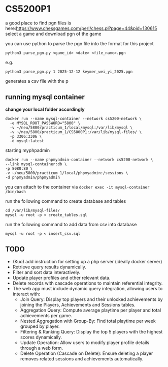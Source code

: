# CS5200P1

a good place to find pgn files is here:https://www.chessgames.com/perl/chess.pl?page=44&pid=130615 
select a game and download pgn of the game

you can use python to parse the pgn file into the format for this project
```
python3 parse_pgn.py <game_id> <date> <file_name>.pgn
```
e.g.
```
python3 parse_pgn.py 1 2025-12-12 keymer_wei_yi_2025.pgn
```
generates a csv file with the p

## running mysql container

**change your local folder accordingly**
```
docker run --name mysql-container --network cs5200-network \
  -e MYSQL_ROOT_PASSWORD="5800" \
  -v ~/neu/5800/practicum_1/local/mysql:/var/lib/mysql \
  -v ~/neu/5800/practicum_1/CS5800P1:/var/lib/mysql-files/ \
  -p 3306:3306 \
  -d mysql:latest
```

starting myphpadmin
```
docker run --name phpmyadmin-container --network cs5200-network \
--link mysql-container:db \
-p 8080:80 \
-v ~/neu/5800/practicum_1/local/phpmyadmin:/sessions \
-d phpmyadmin/phpmyadmin
```

you can attach to the container via `docker exec -it mysql-container /bin/bash`

run the following command to create database and tables
```
cd /var/lib/mysql-files/
mysql -u root -p < create_tables.sql
```

run the following command to add data from csv into database
```
mysql -u root -p < insert_csv.sql
```

## TODO
 - (Kuo) add instruction for setting up a php server (ideally docker server)
 - Retrieve query results dynamically.
 - Filter and sort data interactively.
 - Update player profiles and other relevant data.
 - Delete records with cascade operations to maintain referential integrity.
 - The web app must include dynamic query integration, allowing users to interact with:
    - Join Query: Display top players and their unlocked achievements by joining the Players, Achievements and Sessions tables.
    - Aggregation Query: Compute average playtime per player and total achievements per game.
    - Nested Aggregation with Group-By: Find total playtime per week grouped by player.
    - Filtering & Ranking Query: Display the top 5 players with the highest scores dynamically.
    - Update Operation: Allow users to modify player profile details through a web form.
    - Delete Operation (Cascade on Delete): Ensure deleting a player removes related sessions and achievements automatically.
